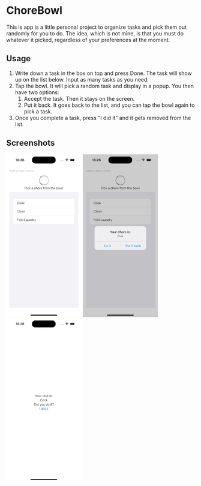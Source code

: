 # ChoreBowl
This is app is a little personal project to organize tasks and pick them out randomly for you to do. The idea, which is not mine, is that you must do whatever it picked, regardless of your preferences at the moment.

## Usage
1. Write down a task in the box on top and press Done. The task will show up on the list below. Input as many tasks as you need.
2. Tap the bowl. It will pick a random task and display in a popup. You then have two options:
   1. Accept the task. Then it stays on the screen.
   2. Put it back. It goes back to the list, and you can tap the bowl again to pick a task.
3. Once you complete a task, press "I did it" and it gets removed from the list.

## Screenshots
<img src="https://github.com/custodioij/ChoreBowl/blob/main/ChoreBowl_screenshot_1.png" width="200" />
<img src="https://github.com/custodioij/ChoreBowl/blob/main/ChoreBowl_screenshot_2.png" width="200" />
<img src="https://github.com/custodioij/ChoreBowl/blob/main/ChoreBowl_screenshot_3.png" width="200" />  
